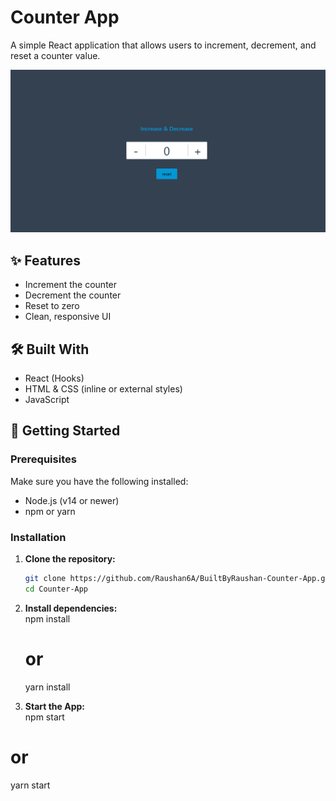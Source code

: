 # Counter App

A simple React application that allows users to increment, decrement, and reset a counter value.

![Screenshot](./UI.png)

## ✨ Features

- Increment the counter
- Decrement the counter
- Reset to zero
- Clean, responsive UI

## 🛠️ Built With

- React (Hooks)
- HTML & CSS (inline or external styles)
- JavaScript

## 🚀 Getting Started

### Prerequisites

Make sure you have the following installed:

- Node.js (v14 or newer)
- npm or yarn

### Installation

1. **Clone the repository:**

   ```bash
   git clone https://github.com/Raushan6A/BuiltByRaushan-Counter-App.git
   cd Counter-App
2. **Install dependencies:**
   <br>npm install
   # or
   yarn install
3. **Start the App:**
    <br>  npm start
# or
yarn start
